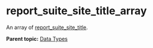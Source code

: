 # report_suite_site_title_array

An array of [report_suite_site_title](r_report_suite_site_title.md#).

**Parent topic:** [Data Types](../data_types/c_datatypes.md)

